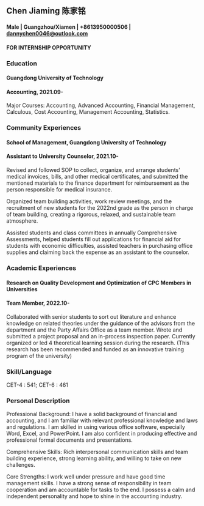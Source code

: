 ## Chen Jiaming 陈家铭
#### Male  | Guangzhou/Xiamen  |  +8613950000506  |  dannychen0046@outlook.com
#### FOR INTERNSHIP OPPORTUNITY

### Education
#### Guangdong University of Technology     
#### Accounting, 2021.09-
Major Courses: Accounting, Advanced Accounting, Financial Management, Calculous, Cost Accounting, Management Accounting, Statistics.


### Community Experiences
#### School of Management, Guangdong University of Technology 
#### Assistant to University Counselor, 2021.10-

Revised and followed SOP to collect, organize, and arrange students' medical invoices, bills, and other medical certificates, and submitted the mentioned materials to the finance department for reimbursement as the person responsible for medical insurance. 

Organized team building activities, work review meetings, and the recruitment of new students for the 2022nd grade as the person in charge of team building, creating a rigorous, relaxed, and sustainable team atmosphere. 

Assisted students and class committees in annually Comprehensive Assessments, helped students fill out applications for financial aid for students with economic difficulties, assisted teachers in purchasing office supplies and claiming back the expense as an assistant to the counselor.

### Academic Experiences
#### Research on Quality Development and Optimization of CPC Members in Universities 
#### Team Member, 2022.10-
Collaborated with senior students to sort out literature and enhance knowledge on related theories under the guidance of the advisors from the department and the Party Affairs Office as a team member.
Wrote and submitted a project proposal and an in-process inspection paper. Currently organized or led 4 theoretical learning session during the research. 
(This research has been recommended and funded as an innovative training program of the university)

### Skill/Language
CET-4 : 541;  CET-6 : 461

### Personal Description
Professional Background: I have a solid background of financial and accounting, and I am familiar with relevant professional knowledge and laws and regulations. I am skilled in using various office software, especially Word, Excel, and PowerPoint. I am also confident in producing effective and professional formal documents and presentations.

Comprehensive Skills: Rich interpersonal communication skills and team building experience, strong learning ability, and willing to take on new challenges.

Core Strengths: I work well under pressure and have good time management skills. I have a strong sense of responsibility in team cooperation and am accountable for tasks to the end. I possess a calm and independent personality and hope to shine in the accounting industry.
